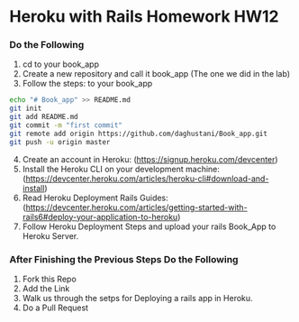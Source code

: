# Heroku with Rails Homework HW12

### Do the Following
1. cd to your book_app 
2. Create a new repository and call it book_app (The one we did in the lab)
3. Follow the steps: to your book_app
```Bash
echo "# Book_app" >> README.md
git init
git add README.md
git commit -m "first commit"
git remote add origin https://github.com/daghustani/Book_app.git
git push -u origin master
```
4. Create an account in Heroku: (https://signup.heroku.com/devcenter)
5. Install the Heroku CLI on your development machine: (https://devcenter.heroku.com/articles/heroku-cli#download-and-install)
6. Read Heroku Deployment Rails Guides: (https://devcenter.heroku.com/articles/getting-started-with-rails6#deploy-your-application-to-heroku) 
7. Follow Heroku Deployment Steps and upload your rails Book_App to Heroku Server.

### After Finishing the Previous Steps Do the Following
1. Fork this Repo
2. Add the Link
3. Walk us through the setps for Deploying a rails app in Heroku.
4. Do a Pull Request


